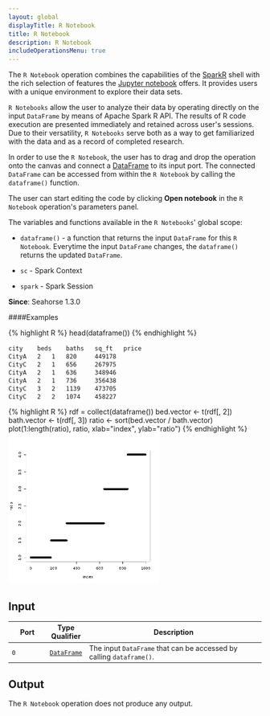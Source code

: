 ```yaml
---
layout: global
displayTitle: R Notebook
title: R Notebook
description: R Notebook
includeOperationsMenu: true
---
```


The `R Notebook` operation combines the capabilities of the
<a target="_blank" href="{{ site.SPARK_DOCS }}/api/R/">SparkR</a> shell with
the rich selection of features the <a target="_blank" href="https://jupyter.org/">Jupyter
notebook</a> offers. It provides users with a unique environment to explore their data sets.

`R Notebooks` allow the user to analyze their data by operating directly on the input `DataFrame`
by means of Apache Spark R API. The results of R code execution are presented immediately
and retained across user's sessions. Due to their versatility, `R Notebooks` serve both as a way to
get familiarized with the data and as a record of completed research.

In order to use the `R Notebook`, the user has to drag and drop the operation onto the canvas and
connect a [DataFrame](../classes/dataframe.html) to its input port. The connected `DataFrame` can
be accessed from within the `R Notebook` by calling the `dataframe()` function.

The user can start editing the code by clicking **Open notebook** in the `R Notebook` operation's
parameters panel.

The variables and functions available in the `R Notebooks`' global scope:

* `dataframe()` - a function that returns the input `DataFrame` for this `R Notebook`.
Everytime the input `DataFrame` changes, the `dataframe()` returns the updated `DataFrame`.

* `sc` - Spark Context

* `spark` - Spark Session

**Since**: Seahorse 1.3.0

####Examples

{% highlight R %}
head(dataframe())
{% endhighlight %}

    city	beds	baths	sq_ft	price
    CityA 	2 	1 	820 	449178
    CityC 	2 	1 	656 	267975
    CityA 	2 	1 	636 	348946
    CityA 	2 	1 	736 	356438
    CityC 	3 	2 	1139 	473705
    CityC 	2 	2 	1074 	458227

{% highlight R %}
rdf = collect(dataframe())
bed.vector <- t(rdf[, 2])
bath.vector <- t(rdf[, 3])
ratio <- sort(bed.vector / bath.vector)
plot(1:length(ratio), ratio, xlab="index", ylab="ratio")
{% endhighlight %}
<img class="img-responsive" src="../img/r_plot.png" />

## Input

<table>
<thead>
<tr>
<th style="width:15%">Port</th>
<th style="width:15%">Type Qualifier</th>
<th style="width:70%">Description</th>
</tr>
</thead>
<tbody>
<tr>
<td><code>0</code></td>
<td><code><a href="../classes/dataframe.html">DataFrame</a></code></td>
<td>The input <code>DataFrame</code> that can be accessed by calling <code>dataframe()</code>.</td>
</tr>
</tbody>
</table>

## Output

The `R Notebook` operation does not produce any output.
